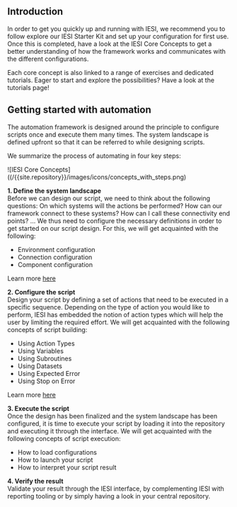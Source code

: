 ## Introduction
In order to get you quickly up and running with IESI, we recommend you to follow explore our IESI Starter Kit and set up your configuration for first use. 
Once this is completed, have a look at the IESI Core Concepts to get a better understanding of how the framework works and communicates with the different configurations.

Each core concept is also linked to a range of exercises and dedicated tutorials. Eager to start and explore the possibilities? Have a look at the tutorials page!

## Getting started with automation
The automation framework is designed around the principle to configure scripts once and execute them many times. The system landscape is defined upfront so that it can be referred to while designing scripts.

We summarize the process of automating in four key steps:

![IESI Core Concepts]((/{{site.repository}}/images/icons/concepts_with_steps.png)

**1. Define the system landscape** \
Before we can design our script, we need to think about the following questions: On which systems will the actions be performed? How can our framework connect to these systems? How can I call these connectivity end points? … We thus need to configure the necessary definitions in order to get started on our script design. For this, we will get acquainted with the following:

  * Environment configuration
  * Connection configuration
  * Component configuration

Learn more [here](https://github.com/metadew/iesi/blob/2bf8147b794d0c7bebd8a1f83f566d77200625b8/docs/pages/iesi%20core%20concepts/Define%20the%20system%20landscape%20-%20Introduction.md) 

**2. Configure the script**\
Design your script by defining a set of actions that need to be executed in a specific sequence. Depending on the type of action you would like to perform, IESI has embedded the notion of action types which will help the user by limiting the required effort. We will get acquainted with the following concepts of script building:
 
  * Using Action Types
  * Using Variables
  * Using Subroutines
  * Using Datasets
  * Using Expected Error
  * Using Stop on Error

Learn more [here](https://github.com/metadew/iesi/blob/af9e5095eb8063708c0cd19f93c82f472a6fd5d7/docs/pages/iesi%20core%20concepts/Configure%20your%20script%20-%20Introduction.md)
  
**3. Execute the script**\
Once the design has been finalized and the system landscape has been configured, it is time to execute your script by loading it into the repository and executing it through the interface. We will get acquainted with the following concepts of script execution:

  * How to load configurations
  * How to launch your script
  * How to interpret your script result
  
**4. Verify the result**\
Validate your result through the IESI interface, by complementing IESI with reporting tooling or by simply having a look in your central repository.
